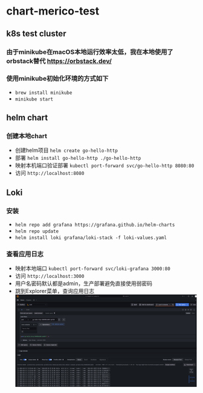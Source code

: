 # chart-merico-test

## k8s test cluster

### 由于minikube在macOS本地运行效率太低，我在本地使用了orbstack替代 https://orbstack.dev/

### 使用minikube初始化环境的方式如下
- `brew install minikube`
- `minikube start`

## helm chart

### 创建本地chart
- 创建helm项目 `helm create go-hello-http`
- 部署 `helm install go-hello-http ./go-hello-http`
- 映射本机端口验证部署 `kubectl port-forward svc/go-hello-http 8080:80`
- 访问 `http://localhost:8080`

## Loki

### 安装

- `helm repo add grafana https://grafana.github.io/helm-charts`
- `helm repo update`
- `helm install loki grafana/loki-stack -f loki-values.yaml`

### 查看应用日志

- 映射本地端口 `kubectl port-forward svc/loki-grafana 3000:80`
- 访问 `http://localhost:3000` 
- 用户名密码默认都是admin，生产部署避免直接使用弱密码
- 跳到Explorer菜单，查询应用日志
![hello-log](hello-log.png)
